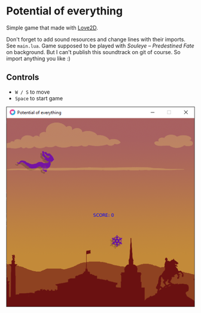# Potential of everything
Simple game that made with [Love2D](https://www.love2d.org/).   

Don't forget to add sound resources and change lines with their imports. See `main.lua`. Game supposed to be played with _Souleye – Predestined Fate_ on background. But I can't publish this soundtrack on git of course. So import anything you like :)
## Controls
- `W / S` to move
- `Space` to start game
  
![Preview](preview.png )
